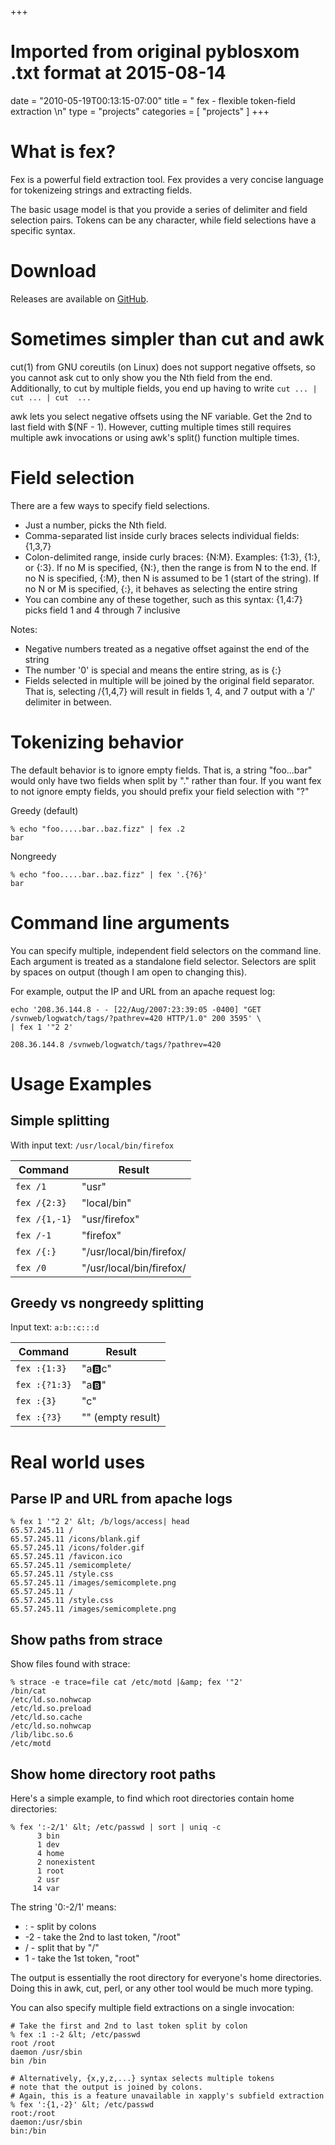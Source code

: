 +++
# Imported from original pyblosxom .txt format at 2015-08-14
date = "2010-05-19T00:13:15-07:00"
title = " fex  -  flexible token-field extraction \n"
type = "projects"
categories = [ "projects" ]
+++


# What is fex?
Fex is a powerful field extraction tool. Fex provides a very concise
language for tokenizeing strings and extracting fields.

The basic usage model is that you provide a series of delimiter and field
selection pairs. Tokens can be any character, while field selections have a
specific syntax.

# Download

Releases are available on [GitHub](https://github.com/jordansissel/fex/releases).

# Sometimes simpler than cut and awk

cut(1) from GNU coreutils (on Linux) does not support negative offsets, so
you cannot ask cut to only show you the Nth field from the end.
Additionally, to cut by multiple fields, you end up having to write
`cut ... | cut ... | cut  ...`


awk lets you select negative offsets using the NF variable. Get the 2nd to
last field with $(NF - 1). However, cutting multiple times still requires
multiple awk invocations or using awk's split() function multiple times.

# Field selection

There are a few ways to specify field selections.
* Just a number, picks the Nth field.
* Comma-separated list inside curly braces selects individual fields: {1,3,7}
* Colon-delimited range, inside curly braces: {N:M}. Examples: {1:3}, {1:}, or {:3}. If no M is specified, {N:}, then the range is from N to the end. If no N is specified, {:M}, then N is assumed to be 1 (start of the string). If no N or M is specified, {:}, it behaves as selecting the entire string
* You can combine any of these together, such as this syntax: {1,4:7} picks field 1 and 4 through 7 inclusive

Notes:
* Negative numbers treated as a negative offset against the end of the string
* The number '0' is special and means the entire string, as is {:}
* Fields selected in multiple will be joined by the original field separator. That is, selecting /{1,4,7} will result in fields 1, 4, and 7 output with a '/' delimiter in between.


# Tokenizing behavior

The default behavior is to ignore empty fields. That is, a string
"foo...bar" would only have two fields when split by "." rather than four.
If you want fex to not ignore empty fields, you should prefix your field
selection with "?"

Greedy (default)

```
% echo "foo.....bar..baz.fizz" | fex .2
bar
```

Nongreedy

```
% echo "foo.....bar..baz.fizz" | fex '.{?6}'
bar
```

# Command line arguments

You can specify multiple, independent field selectors on the command line.
Each argument is treated as a standalone field selector. Selectors are
split by spaces on output (though I am open to changing this).

For example, output the IP and URL from an apache request log:

```
echo '208.36.144.8 - - [22/Aug/2007:23:39:05 -0400] "GET /svnweb/logwatch/tags/?pathrev=420 HTTP/1.0" 200 3595' \
| fex 1 '"2 2'

208.36.144.8 /svnweb/logwatch/tags/?pathrev=420 
```

# Usage Examples

## Simple splitting

With input text: `/usr/local/bin/firefox`

Command | Result
----|---
`fex /1` | "usr"
`fex /{2:3}` | "local/bin"
`fex /{1,-1}` | "usr/firefox"
`fex /-1` | "firefox"
`fex /{:}` | "/usr/local/bin/firefox/
`fex /0` | "/usr/local/bin/firefox/

## Greedy vs nongreedy splitting

Input text: `a:b::c:::d`

Command | Result
---|---
`fex :{1:3}` | "a:b:c"
`fex :{?1:3}` | "a:b:"
`fex :{3}` | "c"
`fex :{?3}` | "" (empty result)

# Real world uses

## Parse IP and URL from apache logs

```
% fex 1 '"2 2' &lt; /b/logs/access| head
65.57.245.11 /
65.57.245.11 /icons/blank.gif
65.57.245.11 /icons/folder.gif
65.57.245.11 /favicon.ico
65.57.245.11 /semicomplete/
65.57.245.11 /style.css
65.57.245.11 /images/semicomplete.png
65.57.245.11 /
65.57.245.11 /style.css
65.57.245.11 /images/semicomplete.png
```

## Show paths from strace

Show files found with strace:

```
% strace -e trace=file cat /etc/motd |&amp; fex '"2'
/bin/cat
/etc/ld.so.nohwcap
/etc/ld.so.preload
/etc/ld.so.cache
/etc/ld.so.nohwcap
/lib/libc.so.6
/etc/motd
```

## Show home directory root paths

Here's a simple example, to find which root directories contain home directories:

```
% fex ':-2/1' &lt; /etc/passwd | sort | uniq -c
      3 bin
      1 dev
      4 home
      2 nonexistent
      1 root
      2 usr
     14 var
```

The string '0:-2/1' means:

* : - split by colons
* -2 - take the 2nd to last token, "/root"
* / - split that by "/"
* 1 - take the 1st token, "root"

The output is essentially the root directory for everyone's home directories.
Doing this in awk, cut, perl, or any other tool would be much more typing.

You can also specify multiple field extractions on a single invocation:

```
# Take the first and 2nd to last token split by colon
% fex :1 :-2 &lt; /etc/passwd
root /root
daemon /usr/sbin
bin /bin

# Alternatively, {x,y,z,...} syntax selects multiple tokens
# note that the output is joined by colons.
# Again, this is a feature unavailable in xapply's subfield extraction
% fex ':{1,-2}' &lt; /etc/passwd
root:/root
daemon:/usr/sbin
bin:/bin
```